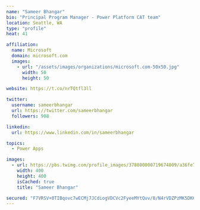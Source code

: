 ```yaml
---
name: "Sameer Bhangar"
bio: "Principal Program Manager - Power Platform CAT team"
location: Seattle, WA
type: "profile"
heat: 41

affiliation:
  name: Microsoft
  domain: microsoft.com
  images:
    - url: "/assets/images/organizations/microsoft.com-50x50.jpg"
      width: 50
      height: 50

website: https://t.co/nrTQtfl3ll

twitter:
  username: sameerbhangar
  url: https://twitter.com/sameerbhangar
  followers: 908

linkedin:
  url: https://www.linkedin.com/in/sameerbhangar

topics:
  - Power Apps

images:
  - url: https://pbs.twimg.com/profile_images/378800000719674009/a36fe7ddfab1778b76e5793772e43798_400x400.jpeg
    width: 400
    height: 400
    isCached: true
    title: "Sameer Bhangar"

secured: "F7VRSV+0TIBqovc7wECMj7JCdiogVDCVc2FyeeMYtQuv/8/N4rVDZPzMK5DK6YTlXGSLaL8vxvOMCEXehUPHicOCNY9acuqYpR7XMjLhNYtiz0yBd8J1tZONOYzuErqPxmq6amlBPgXO8b2Cm5VFkTlsOkcLGAc4i/SoSWzWjoq+DWqTa6LZ+T1hlrF8f0rPSTI+DeLhGiMGalPEJxpvXjq7URsDo/Kunx/feJeysGqaQe/J90NFtWV9g0ykve4+luzw7hXCfv5aGAObm18+DGfo/eRP9ByY8fWuFXM1GcLk+bYGG7OX+CIEgeG3sq5uw6yQ8gBl4zwlYrltvTUxLiFgpvixTTdYsFDpsCHCPA1FWJNkDaKgoDZBsiBY4yXid9nuu5KvINZpQljWtleBZw==;Wk+CLc98s3QrI99Dxfn/OA=="
---
```


